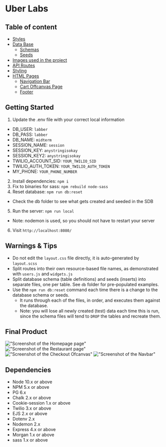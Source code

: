 # Uber Labs

## Table of content
* [Styles](./styles)
* [Data Base](/db)
  * [Schemas](/db/schema)
  * [Seeds](/db/seeds)
* [Images used in the project](/public/img)
* [API Routes](/routes)
* [Styling](/styles)
* [HTML Pages](/views)
  * [Navigation Bar](/views/partials)
  * [Cart Offcanvas Page](/views/partials)
  * [Footer](/views/partials)

## Getting Started

1. Update the .env file with your correct local information 
  - DB_USER: `labber` 
  - DB_PASS: `labber` 
  - DB_NAME: `midterm`
  - SESSION_NAME: `session`
  - SESSION_KEY: `anystringisokay`
  - SESSION_KEY2: `anystringisokay`
  - TWILIO_ACCOUNT_SID: `YOUR_TWILIO_SID`
  - TWILIO_AUTH_TOKEN: `YOUR_TWILIO_AUTH_TOKEN`
  - MY_PHONE: `YOUR_PHONE_NUMBER`
2. Install dependencies: `npm i`
3. Fix to binaries for sass: `npm rebuild node-sass`
4. Reset database: `npm run db:reset`
  - Check the db folder to see what gets created and seeded in the SDB
5. Run the server: `npm run local`
  - Note: nodemon is used, so you should not have to restart your server
6. Visit `http://localhost:8080/`

## Warnings & Tips

- Do not edit the `layout.css` file directly, it is auto-generated by `layout.scss`
- Split routes into their own resource-based file names, as demonstrated with `users.js` and `widgets.js`
- Split database schema (table definitions) and seeds (inserts) into separate files, one per table. See `db` folder for pre-populated examples. 
- Use the `npm run db:reset` command each time there is a change to the database schema or seeds. 
  - It runs through each of the files, in order, and executes them against the database. 
  - Note: you will lose all newly created (test) data each time this is run, since the schema files will tend to `DROP` the tables and recreate them.

## Final Product

!["Screenshot of the Homepage page"](https://i.imgur.com/lL6SX1E.png)
!["Screenshot of the Restaurant page"](https://i.imgur.com/bhIZ7yH.png)
!["Screenshot of the Checkout Ofcanvas"](https://i.imgur.com/yrOuJFi.png)
!["Screenshot of the Navbar"](https://i.imgur.com/nvAPWFU.png)

## Dependencies

- Node 10.x or above
- NPM 5.x or above
- PG 6.x
- Chalk 2.x or above
- Cookie-session 1.x or above
- Twilio 3.x or above
- EJS 2.x or above
- Dotenv 2.x
- Nodemon 2.x
- Express 4.x or above
- Morgan 1.x or above
- sass 1.x or above
